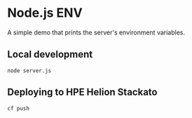 # Node.js ENV 

A simple demo that prints the server's environment variables.

## Local development

    node server.js

## Deploying to HPE Helion Stackato

    cf push
